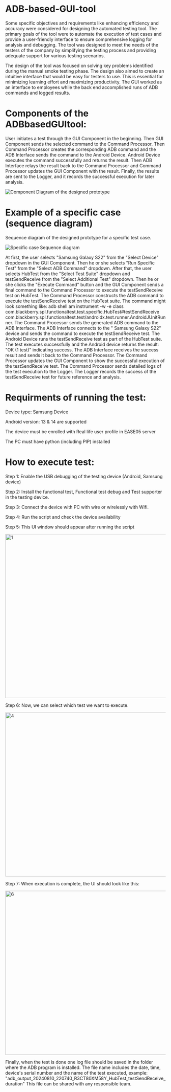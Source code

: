 # ADB-based-GUI-tool

Some specific objectives and requirements like enhancing efficiency and accuracy were considered for designing the automated testing tool. The primary goals of the tool were to automate the execution of test cases and provide a user-friendly interface to ensure comprehensive logging for analysis and debugging. The tool was designed to meet the needs of the testers of the company by simplifying the testing process and providing adequate support for various testing scenarios.

The design of the tool was focused on solving key problems identified during the manual smoke testing phase. The design also aimed to create an intuitive interface that would be easy for testers to use. This is essential for minimizing learning effort and maximizing productivity. The GUI worked as an interface to employees while the back end accomplished runs of ADB commands and logged results.

# Components of the ADBbasedGUItool:

User initiates a test through the GUI Component in the beginning. Then GUI Component sends the selected command to the Command Processor. Then Command Processor creates the corresponding ADB command and the ADB Interface sends the command to the Android Device. Android Device executes the command successfully and returns the result. Then ADB Interface relays the result back to the Command Processor and Command Processor updates the GUI Component with the result. Finally, the results are sent to the Logger, and it records the successful execution for later analysis.


![Component Diagram of the designed prototype](https://github.com/user-attachments/assets/5891976d-e6c3-45a6-a5a7-197c52b6a9ba)


# Example of a specific case (sequence diagram)
Sequence diagram of the designed prototype for a specific test case. 

![Specific case Sequence diagram](https://github.com/user-attachments/assets/6c868a13-89eb-4793-a373-fa9024537b94)



At first, the user selects "Samsung Galaxy S22" from the "Select Device" dropdown in the GUI Component. Then he or she selects "Run Specific Test" from the "Select ADB Command" dropdown. After that, the user selects HubTest from the "Select Test Suite" dropdown and testSendReceive from the "Select Additional Test" dropdown. Then he or she clicks the "Execute Command" button and the GUI Component sends a final command to the Command Processor to execute the testSendReceive test on HubTest. The Command Processor constructs the ADB command to execute the testSendReceive test on the HubTest suite. The command might look something like: adb shell am instrument -w -e class com.blackberry.spl.functionaltest.test.specific.HubTest#testSendReceive com.blackberry.spl.functionaltest.test/androidx.test.runner.AndroidJUnitRunner. The Command Processor sends the generated ADB command to the ADB Interface. The ADB Interface connects to the " Samsung Galaxy S22" device and sends the command to execute the testSendReceive test. The Android Device runs the testSendReceive test as part of the HubTest suite. The test executes successfully and the Android device returns the result: "OK (1 test)" indicating success. The ADB Interface receives the success result and sends it back to the Command Processor. The Command Processor updates the GUI Component to show the successful execution of the testSendReceive test. The Command Processor sends detailed logs of the test execution to the Logger. The Logger records the success of the testSendReceive test for future reference and analysis.

# Requirments of running the test:

Device type: Samsung Device

Android version: 13 & 14 are supported

The device must be enrolled with Real life user profile in EASE05 server

The PC must have python (including PIP) installed



# How to execute test:

Step 1: Enable the USB debugging of the testing device (Android, Samsung device)

Step 2: Install the functional test, Functional test debug and Test supporter in the testing device.

Step 3: Connect the device with PC with wire or wirelessly with Wifi.

Step 4: Run the script and check the device availability

Step 5: This UI window should appear after running the script

<img width="513" alt="1" src="https://github.com/user-attachments/assets/148ff32f-f6a9-4490-8184-bb4e0d477353">


Step 6: Now, we can select which test we want to execute.

<img width="513" alt="4" src="https://github.com/user-attachments/assets/29a98253-4f77-4c08-8936-9336f448f424">

Step 7: When execution is complete, the UI should look like this:

<img width="513" alt="6" src="https://github.com/user-attachments/assets/c07543df-bef1-4a5f-a05d-cc8763d40c5b">

Finally, when the test is done one log file should be saved in the folder where the ADB program is installed. The file name includes the date, time, device's serial number and the name of the test executed, example: "adb_output_20240810_220740_R3CT80XM58Y_HubTest_testSendReceive_duration" This file can be shared with any responsible team. 
